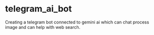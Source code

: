 # telegram_ai_bot
Creating  a telegram bot connected to gemini ai which can chat process image and can help with web search.
